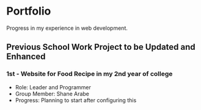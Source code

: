 # Portfolio
Progress in my experience in web development.

## Previous School Work Project to be Updated and Enhanced
### 1st - Website for Food Recipe in my 2nd year of college
- Role: Leader and Programmer
- Group Member: Shane Arabe
- Progress: Planning to start after configuring this

<!-- Additional details about the project can be added here -->
